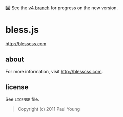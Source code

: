 :four: See the [v4 branch](https://github.com/paulyoung/bless.js/tree/v4) for
progress on the new version.

bless.js
=======

<http://blesscss.com>

about
-----

For more information, visit <http://blesscss.com>.

license
-------

See `LICENSE` file.

> Copyright (c) 2011 Paul Young
